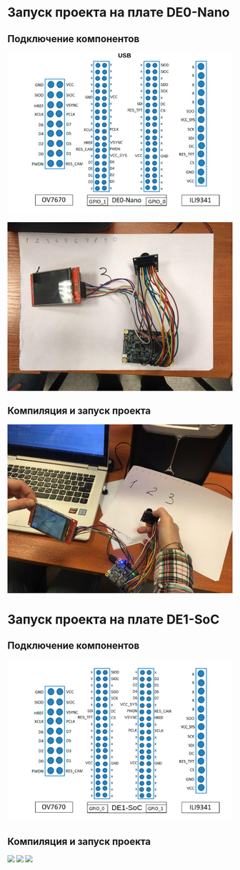 # Запуск проекта на плате DE0-Nano
## Подключение компонентов
![](https://github.com/korasik/SAS_LR2/blob/master/readme_img/de0-nano/de0-nano.png)

![](https://github.com/korasik/SAS_LR2/blob/master/readme_img/de0-nano/1.jpg)


## Компиляция и запуск проекта

![](https://github.com/korasik/SAS_LR2/blob/master/readme_img/de0-nano/2.jpg)

# Запуск проекта на плате DE1-SoC
## Подключение компонентов
![](https://github.com/korasik/SAS_LR2/blob/master/readme_img/de1-soc/de1-SoC.png)

## Компиляция и запуск проекта
![](https://github.com/korasik/SAS_LR2/blob/master/readme_img/de1-soc/3.JPG)
![](https://github.com/korasik/SAS_LR2/blob/master/readme_img/de1-soc/7.JPG)
![](https://github.com/korasik/SAS_LR2/blob/master/readme_img/de1-soc/8.JPG)
